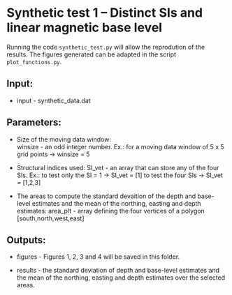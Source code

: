 # Synthetic test 1 – Distinct SIs and linear magnetic base level

Running the code `synthetic_test.py` will allow the reprodution of the results.
The figures generated can be adapted in the script `plot_functions.py`.

## Input:

- input - synthetic_data.dat

## Parameters:

- Size of the moving data window:    
    winsize - an odd integer number. 
              Ex.: for a moving data window of 5 x 5 grid points -> winsize = 5
                                  
- Structural indices used:
    SI_vet - an array that can store any of the four SIs.
             Ex.: to test only the SI = 1 -> SI_vet = [1]
                  to test the four SIs -> SI_vet = [1,2,3]

- The areas to compute the standard devaition of the depth and base-level estimates and the mean of the northing, easting and depth estimates:
    area_plt  - array defining the four vertices of a polygon 
                [south,north,west,east]

## Outputs:

- figures - Figures 1, 2, 3 and 4 will be saved
		in this folder. 
    
- results - the standard deviation of depth and base-level estimates and the mean of the northing, easting and depth estimates over the selected areas.
